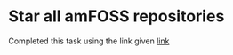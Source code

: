 
# Star all amFOSS repositories
Completed this task using the link given [link](https://github.com/amfoss/star-me) 
